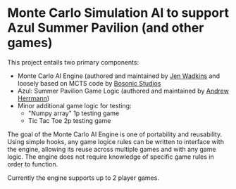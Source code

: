 # Monte Carlo Simulation AI to support Azul Summer Pavilion (and other games)

This project entails two primary components:
- Monte Carlo AI Engine (authored and maintained by [Jen Wadkins](https://github.com/threnjen) and loosely based on MCTS code by [Bosonic Studios](https://ai-boson.github.io/mcts/)
- Azul: Summer Pavilion Game Logic (authored and maintained by [Andrew Herrmann](https://github.com/aherrmann85))
- Minor additional game logic for testing:
  - "Numpy array" 1p testing game
  - Tic Tac Toe 2p testing game


The goal of the Monte Carlo AI Engine is one of portability and reusability. Using simple hooks, any game logice rules can be written to interface with the engine, allowing its reuse across multiple games and with any game logic. The engine does not require knowledge of specific game rules in order to function.

Currently the engine supports up to 2 player games.
